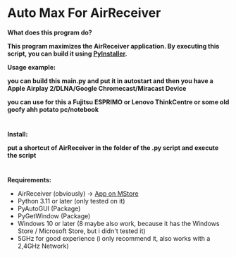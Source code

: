 # Auto Max For AirReceiver

**What does this program do?**

**This program maximizes the AirReceiver application. By executing this script, you can build it using [PyInstaller](https://pyinstaller.org/en/).**

**Usage example:**

**you can build this main.py and put it in autostart and then you have a Apple Airplay 2/DLNA/Google Chromecast/Miracast Device**

**you can use for this a Fujitsu ESPRIMO or Lenovo ThinkCentre or some old goofy ahh potato pc/notebook**

#

**Install:**

**put a shortcut of AirReceiver in the folder of the .py script and execute the script**

# 

**Requirements:**
 - AirReceiver (obviously) -> [App on MStore](https://apps.microsoft.com/detail/9PJMSWQ0G6GC?hl=neutral&gl=DE&ocid=pdpshare)
 - Python 3.11 or later (only tested on it) 
 - PyAutoGUI (Package)
 - PyGetWindow (Package)
 - Windows 10 or later (8 maybe also work, because it has the Windows Store / Microsoft Store, but i didn't tested it)
 - 5GHz for good experience (i only recommend it, also works with a 2,4GHz Network)

#
